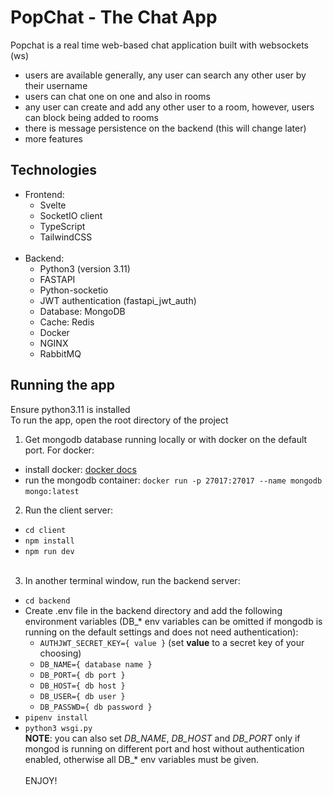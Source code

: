 # PopChat - The Chat App

Popchat is a real time web-based chat application built with websockets (ws)
- users are available generally, any user can search any other user by their username
- users can chat one on one and also in rooms
- any user can create and add any other user to a room, however, users can block being added to rooms
- there is message persistence on the backend (this will change later)
- more features  

## Technologies
- Frontend:
    - Svelte
    - SocketIO client
    - TypeScript  
    - TailwindCSS  
&nbsp;  
- Backend:
    - Python3 (version 3.11)
    - FASTAPI
    - Python-socketio
    - JWT authentication (fastapi_jwt_auth)
    - Database: MongoDB
    - Cache: Redis
    - Docker
    - NGINX
    - RabbitMQ


## Running the app
Ensure python3.11 is installed  
To run the app, open the root directory of the project  
1. Get mongodb database running locally or with docker on the default port. For docker:  
- install docker: [docker docs](https://docs.docker.com/engine/install/)
- run the mongodb container: ```docker run -p 27017:27017 --name mongodb mongo:latest```
&nbsp;  
2. Run the client server:  
- ```cd client```  
- ```npm install```  
- ```npm run dev```  
&nbsp;  
3. In another terminal window, run the backend server:  
- ```cd backend```  
- Create .env file in the backend directory and add the following environment variables (DB_* env variables can be omitted if mongodb is running on the default settings and does not need authentication):
    - ```AUTHJWT_SECRET_KEY={ value }``` (set **value** to a secret key of your choosing)  
    - ```DB_NAME={ database name }```  
    - ```DB_PORT={ db port }```  
    - ```DB_HOST={ db host }```  
    - ```DB_USER={ db user }```  
    - ```DB_PASSWD={ db password }```  
- ```pipenv install```  
- ```python3 wsgi.py```  
**NOTE**: you can also set *DB_NAME*, *DB_HOST* and *DB_PORT* only if mongod is running on different port and host without authentication enabled, otherwise all DB_* env variables must be given.  
&nbsp;
&nbsp;  
ENJOY!